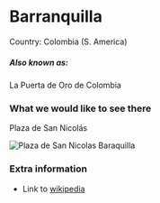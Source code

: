 # Barranquilla

Country: Colombia (S. America)

##### Also known as:

La Puerta de Oro de Colombia

### What we would like to see there

Plaza de San Nicolás

![Plaza de San Nicolas Baraquilla](https://github.com/UCL-ARC-Workshops/202405-arcgit-workshop/assets/39996416/f03134e9-355c-4744-98b5-670523ec6b6e)


### Extra information

- Link to [wikipedia](https://en.wikipedia.org/wiki/Barranquilla)
